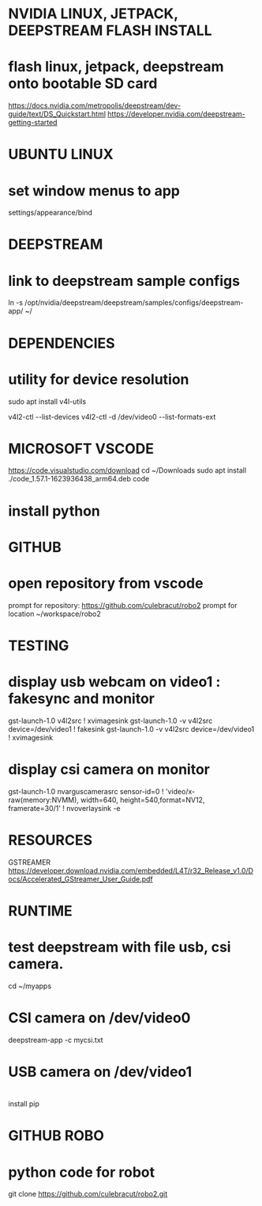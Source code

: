 
NVIDIA LINUX, JETPACK, DEEPSTREAM FLASH INSTALL
===============================================

# flash linux, jetpack, deepstream onto bootable SD card
https://docs.nvidia.com/metropolis/deepstream/dev-guide/text/DS_Quickstart.html
https://developer.nvidia.com/deepstream-getting-started

UBUNTU LINUX
============
# set window menus to app
settings/appearance/bind 

DEEPSTREAM
==========
# link  to deepstream sample configs
ln -s /opt/nvidia/deepstream/deepstream/samples/configs/deepstream-app/  ~/

DEPENDENCIES
============
# utility for device resolution
sudo apt install v4l-utils

v4l2-ctl --list-devices
v4l2-ctl -d /dev/video0 --list-formats-ext

MICROSOFT VSCODE
================
https://code.visualstudio.com/download
cd ~/Downloads
sudo apt install ./code_1.57.1-1623936438_arm64.deb
code

# install python

GITHUB
======
# open repository from vscode
prompt for repository: https://github.com/culebracut/robo2
prompt for location ~/workspace/robo2

TESTING
=======
# display usb webcam on video1 : fakesync and monitor
gst-launch-1.0 v4l2src ! xvimagesink
gst-launch-1.0 -v v4l2src device=/dev/video1 ! fakesink
gst-launch-1.0 -v v4l2src device=/dev/video1 ! xvimagesink
# display csi camera on monitor
gst-launch-1.0 nvarguscamerasrc sensor-id=0 ! 'video/x-raw(memory:NVMM), width=640, height=540,format=NV12, framerate=30/1' ! nvoverlaysink -e

RESOURCES
=========
GSTREAMER https://developer.download.nvidia.com/embedded/L4T/r32_Release_v1.0/Docs/Accelerated_GStreamer_User_Guide.pdf

RUNTIME
=======
# test deepstream with file usb, csi camera.  
cd ~/myapps
# CSI camera on /dev/video0
deepstream-app -c mycsi.txt
# USB camera on /dev/video1
#
install pip

GITHUB ROBO
===========
# python code for robot
git clone https://github.com/culebracut/robo2.git


